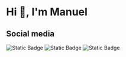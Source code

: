 <h1>Hi 👋, I'm Manuel</h1>
<h2>Social media</h2>

![Static Badge](https://img.shields.io/badge/Linkedin%20-%20linkedin?style=plastic&logo=linkedin&color=blue&link=https%3A%2F%2Fwww.linkedin.com%2Fin%2Fmanuel-garc%25C3%25ADa-rodr%25C3%25ADguez%2F)
![Static Badge](https://img.shields.io/badge/CodeWars%20-%20codewars?style=plastic&logo=CodeWars&color=orange&link=https%3A%2F%2Fwww.codewars.com%2Fusers%2FManuehh9)
![Static Badge](https://img.shields.io/badge/HackeRrank%20-%20hackerrank?style=plastic&logo=hackerrank&logoColor=green&color=light%20green&link=https%3A%2F%2Fwww.hackerrank.com%2Fmanuel_garcia_r2)
